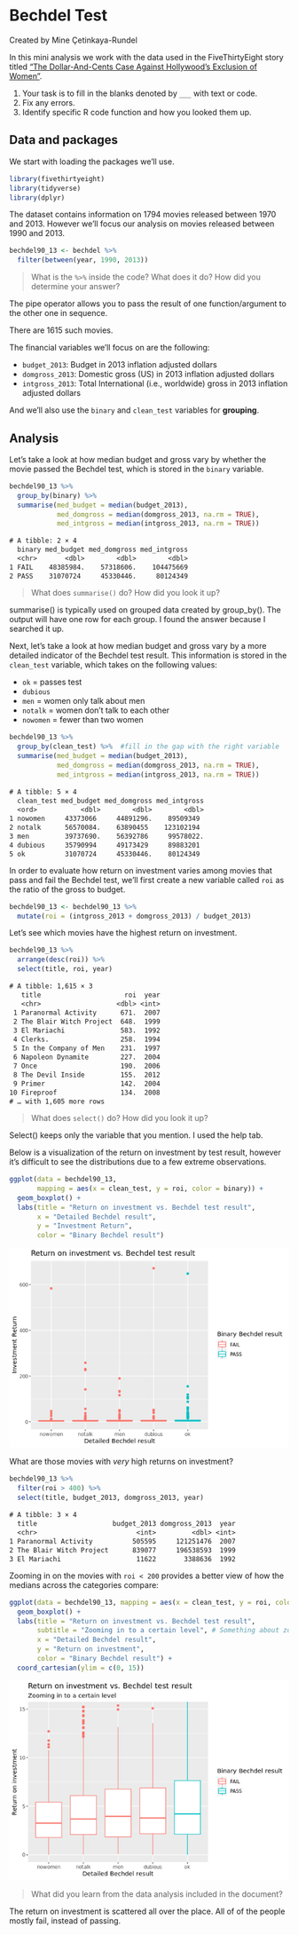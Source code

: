 Bechdel Test
================
Created by Mine Çetinkaya-Rundel

<!--- you might change html_document to github_document if you are working with GitHub--->

In this mini analysis we work with the data used in the FiveThirtyEight
story titled [“The Dollar-And-Cents Case Against Hollywood’s Exclusion
of
Women”](https://fivethirtyeight.com/features/the-dollar-and-cents-case-against-hollywoods-exclusion-of-women/).

1.  Your task is to fill in the blanks denoted by `___` with text or
    code.  
2.  Fix any errors.  
3.  Identify specific R code function and how you looked them up.

## Data and packages

We start with loading the packages we’ll use.

``` r
library(fivethirtyeight)
library(tidyverse)
library(dplyr)
```

The dataset contains information on 1794 movies released between 1970
and 2013. However we’ll focus our analysis on movies released between
1990 and 2013.

``` r
bechdel90_13 <- bechdel %>% 
  filter(between(year, 1990, 2013))
```

> What is the `%>%` inside the code? What does it do? How did you
> determine your answer?

The pipe operator allows you to pass the result of one function/argument
to the other one in sequence.

There are 1615 such movies.

The financial variables we’ll focus on are the following:

-   `budget_2013`: Budget in 2013 inflation adjusted dollars
-   `domgross_2013`: Domestic gross (US) in 2013 inflation adjusted
    dollars
-   `intgross_2013`: Total International (i.e., worldwide) gross in 2013
    inflation adjusted dollars

And we’ll also use the `binary` and `clean_test` variables for
**grouping**.

## Analysis

Let’s take a look at how median budget and gross vary by whether the
movie passed the Bechdel test, which is stored in the `binary` variable.

``` r
bechdel90_13 %>%
  group_by(binary) %>%
  summarise(med_budget = median(budget_2013),
            med_domgross = median(domgross_2013, na.rm = TRUE),
            med_intgross = median(intgross_2013, na.rm = TRUE))
```

    # A tibble: 2 × 4
      binary med_budget med_domgross med_intgross
      <chr>       <dbl>        <dbl>        <dbl>
    1 FAIL    48385984.    57318606.    104475669
    2 PASS    31070724     45330446.     80124349

> What does `summarise()` do? How did you look it up?

summarise() is typically used on grouped data created by group\_by().
The output will have one row for each group. I found the answer because
I searched it up.

Next, let’s take a look at how median budget and gross vary by a more
detailed indicator of the Bechdel test result. This information is
stored in the `clean_test` variable, which takes on the following
values:

-   `ok` = passes test
-   `dubious`
-   `men` = women only talk about men
-   `notalk` = women don’t talk to each other
-   `nowomen` = fewer than two women

``` r
bechdel90_13 %>%
  group_by(clean_test) %>%  #fill in the gap with the right variable
  summarise(med_budget = median(budget_2013),
            med_domgross = median(domgross_2013, na.rm = TRUE),
            med_intgross = median(intgross_2013, na.rm = TRUE))
```

    # A tibble: 5 × 4
      clean_test med_budget med_domgross med_intgross
      <ord>           <dbl>        <dbl>        <dbl>
    1 nowomen     43373066     44891296.    89509349 
    2 notalk      56570084.    63890455    123102194 
    3 men         39737690.    56392786     99578022.
    4 dubious     35790994     49173429     89883201 
    5 ok          31070724     45330446.    80124349 

In order to evaluate how return on investment varies among movies that
pass and fail the Bechdel test, we’ll first create a new variable called
`roi` as the ratio of the gross to budget.

``` r
bechdel90_13 <- bechdel90_13 %>%
  mutate(roi = (intgross_2013 + domgross_2013) / budget_2013)
```

Let’s see which movies have the highest return on investment.

``` r
bechdel90_13 %>%
  arrange(desc(roi)) %>% 
  select(title, roi, year)
```

    # A tibble: 1,615 × 3
       title                     roi  year
       <chr>                   <dbl> <int>
     1 Paranormal Activity      671.  2007
     2 The Blair Witch Project  648.  1999
     3 El Mariachi              583.  1992
     4 Clerks.                  258.  1994
     5 In the Company of Men    231.  1997
     6 Napoleon Dynamite        227.  2004
     7 Once                     190.  2006
     8 The Devil Inside         155.  2012
     9 Primer                   142.  2004
    10 Fireproof                134.  2008
    # … with 1,605 more rows

> What does `select()` do? How did you look it up?

Select() keeps only the variable that you mention. I used the help tab.

Below is a visualization of the return on investment by test result,
however it’s difficult to see the distributions due to a few extreme
observations.

``` r
ggplot(data = bechdel90_13, 
       mapping = aes(x = clean_test, y = roi, color = binary)) +
  geom_boxplot() +
  labs(title = "Return on investment vs. Bechdel test result",
       x = "Detailed Bechdel result",
       y = "Investment Return",
       color = "Binary Bechdel result")
```

![](The_Bechdel_Test_files/figure-gfm/unnamed-chunk-6-1.png)<!-- -->

What are those movies with *very* high returns on investment?

``` r
bechdel90_13 %>%
  filter(roi > 400) %>%
  select(title, budget_2013, domgross_2013, year)
```

    # A tibble: 3 × 4
      title                   budget_2013 domgross_2013  year
      <chr>                         <int>         <dbl> <int>
    1 Paranormal Activity          505595     121251476  2007
    2 The Blair Witch Project      839077     196538593  1999
    3 El Mariachi                   11622       3388636  1992

Zooming in on the movies with `roi < 200` provides a better view of how
the medians across the categories compare:

``` r
ggplot(data = bechdel90_13, mapping = aes(x = clean_test, y = roi, color = binary)) +
  geom_boxplot() +
  labs(title = "Return on investment vs. Bechdel test result",
       subtitle = "Zooming in to a certain level", # Something about zooming in to a certain level
       x = "Detailed Bechdel result",
       y = "Return on investment",
       color = "Binary Bechdel result") +
  coord_cartesian(ylim = c(0, 15))
```

![](The_Bechdel_Test_files/figure-gfm/unnamed-chunk-8-1.png)<!-- -->

> What did you learn from the data analysis included in the document?

The return on investment is scattered all over the place. All of of the
people mostly fail, instead of passing.
